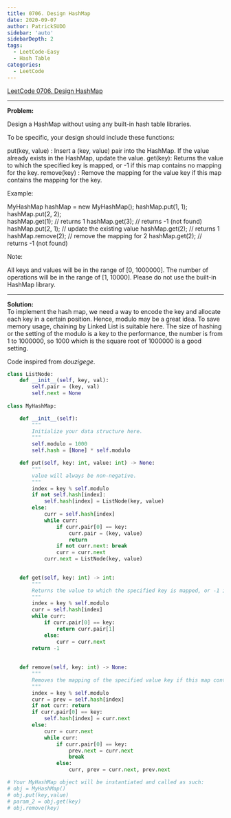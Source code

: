 ```yaml
---
title: 0706. Design HashMap 
date: 2020-09-07
author: PatrickSUDO
sidebar: 'auto'
sidebarDepth: 2
tags:
  - LeetCode-Easy
  - Hash Table
categories:
  - LeetCode
---
```

[LeetCode 0706. Design HashMap](https://leetcode.com/problems/design-hashmap/)

---
**Problem:** <br/>

Design a HashMap without using any built-in hash table libraries.

To be specific, your design should include these functions:

put(key, value) : Insert a (key, value) pair into the HashMap. If the value already exists in the HashMap, update the value.
get(key): Returns the value to which the specified key is mapped, or -1 if this map contains no mapping for the key.
remove(key) : Remove the mapping for the value key if this map contains the mapping for the key.

Example:

MyHashMap hashMap = new MyHashMap();
hashMap.put(1, 1);          
hashMap.put(2, 2);         
hashMap.get(1);            // returns 1
hashMap.get(3);            // returns -1 (not found)
hashMap.put(2, 1);          // update the existing value
hashMap.get(2);            // returns 1 
hashMap.remove(2);          // remove the mapping for 2
hashMap.get(2);            // returns -1 (not found) 

Note:

All keys and values will be in the range of [0, 1000000].
The number of operations will be in the range of [1, 10000].
Please do not use the built-in HashMap library.

---
**Solution:** <br/>
To implement the hash map, we need a way to encode the key and allocate each key in a certain position. Hence, modulo may be a great idea. To save memory usage, chaining by Linked List is suitable here. The size of hashing or the setting of the modulo is a key to the performance, the number is from 1 to 1000000, so 1000 which is the square root of 1000000 is a good setting.

Code inspired from *douzigege*.


```python
class ListNode:
    def __init__(self, key, val):
        self.pair = (key, val)
        self.next = None
        
class MyHashMap:

    def __init__(self):
        """
        Initialize your data structure here.
        """
        self.modulo = 1000
        self.hash = [None] * self.modulo

    def put(self, key: int, value: int) -> None:
        """
        value will always be non-negative.
        """
        index = key % self.modulo
        if not self.hash[index]:
            self.hash[index] = ListNode(key, value)
        else:
            curr = self.hash[index]
            while curr:
                if curr.pair[0] == key:
                    curr.pair = (key, value)
                    return
                if not curr.next: break
                curr = curr.next
            curr.next = ListNode(key, value)
            

    def get(self, key: int) -> int:
        """
        Returns the value to which the specified key is mapped, or -1 if this map contains no mapping for the key
        """
        index = key % self.modulo
        curr = self.hash[index]
        while curr:
            if curr.pair[0] == key:
                return curr.pair[1]
            else:
                curr = curr.next
        return -1
    
    
    def remove(self, key: int) -> None:
        """
        Removes the mapping of the specified value key if this map contains a mapping for the key
        """
        index = key % self.modulo
        curr = prev = self.hash[index]
        if not curr: return
        if curr.pair[0] == key:
            self.hash[index] = curr.next
        else:
            curr = curr.next
            while curr:
                if curr.pair[0] == key:
                    prev.next = curr.next
                    break
                else:
                    curr, prev = curr.next, prev.next

# Your MyHashMap object will be instantiated and called as such:
# obj = MyHashMap()
# obj.put(key,value)
# param_2 = obj.get(key)
# obj.remove(key)
```
